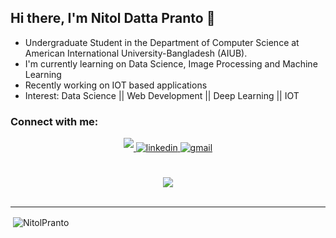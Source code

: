 ## Hi there, I'm Nitol Datta Pranto 👋

- Undergraduate Student in the Department of Computer Science at American International University-Bangladesh (AIUB).
- I'm currently learning on Data Science, Image Processing and Machine Learning
- Recently working on IOT based applications
- Interest: Data Science || Web Development || Deep Learning || IOT 

### Connect with me:

<div align="center">
<a href="https://www.facebook.com/nitolpranto/" target="_blank">
<img src="https://img.shields.io/badge/facebook-%231877F2.svg?&style=for-the-badge&logo=facebook&logoColor=white" style="margin-bottom: 5px;" />
</a>
<a href="https://www.linkedin.com/in/nitol-datta-pranto-abb996173/" target="_blank">
<img src=https://img.shields.io/badge/linkedin-%231E77B5.svg?&style=for-the-badge&logo=linkedin&logoColor=white alt=linkedin style="margin-bottom: 5px;" />
</a>
 </a>
 <a href="mailto:nitolpranto@gmail.com" target="_blank">
<img src=https://img.shields.io/badge/gmail-D14836?&style=for-the-badge&logo=gmail&logoColor=white alt=gmail style="margin-bottom: 5px;" />
</a>
</div>  
<br/>  
<div align="center">
</a>
<!--  <a href="https://anirbansaha-Aiub.github.io/" target="_blank">
<img src=https://img.shields.io/badge/Anirban%20Saha-Portfolio-green alt=portfolio style="margin-bottom: 5px;" />
</a> -->
</div><br/>
<div align="center">
<img src="https://komarev.com/ghpvc/?username=NitolPranto&&style=flat-square" align="center" />
</div> 
 

<br />



---

<p>&nbsp;<img align="center" src="https://github-readme-stats.vercel.app/api/top-langs/?username=NitolPranto&layout=compact" alt="NitolPranto" /></p>

